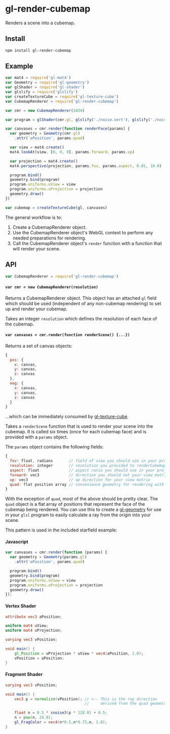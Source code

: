 # gl-render-cubemap

Renders a scene into a cubemap.

## Install

```sh
npm install gl-render-cubemap
```

## Example

```js
var mat4 = require('gl-mat4')
var Geometry = require('gl-geometry')
var glShader = require('gl-shader')
var glslify = require('glslify')
var createTextureCube = require('gl-texture-cube')
var CubemapRenderer = require('gl-render-cubemap')

var cmr = new CubemapRenderer(1024)

var program = glShader(cmr.gl, glslify('./noise.vert'), glslify('./noise.frag'))

var canvases = cmr.render(function renderFace(params) {
  var geometry = Geometry(cmr.gl)
    .attr('aPosition', params.quad)

  var view = mat4.create()
  mat4.lookAt(view, [0, 0, 0], params.forward, params.up)

  var projection = mat4.create()
  mat4.perspective(projection, params.fov, params.aspect, 0.01, 10.0)

  program.bind()
  geometry.bind(program)
  program.uniforms.uView = view
  program.uniforms.uProjection = projection
  geometry.draw()
})

var cubemap = createTextureCube(gl, canvases)
```

The general workflow is to:

1. Create a CubemapRenderer object.
2. Use the CubemapRenderer object's WebGL context to perform any needed
   preparations for rendering.
3. Call the CubemapRenderer object's `render` function with a function
   that will render your scene.

## API

```js
var CubemapRenderer = require('gl-render-cubemap')
```

#### `var cmr = new CubemapRenderer(resolution)`

Returns a CubemapRenderer object. This object has an attached `gl` field
which should be used (independent of any non-cubemap rendering) to set up
and render your cubemap.

Takes an integer `resolution` which defines the resolution of each face
of the cubemap.

#### `var canvases = cmr.render(function renderScene() {...})`

Returns a set of canvas objects:
```js
{
  pos: {
    x: canvas,
    y: canvas,
    z: canvas
  },
  neg: {
    x: canvas,
    y: canvas,
    z: canvas
  }
}
```

...which can be immediately consumed by
[gl-texture-cube](https://github.com/wwwtyro/gl-texture-cube).

Takes a `renderScene` function that is used to render your scene into the cubemap.
It is called six times (once for each cubemap face) and is provided with a `params`
object.

The `params` object contains the following fields:

```js
{
  fov: float, radians       // field of view you should use in your projection matrix
  resolution: integer       // resolution you provided to renderCubemap
  aspect: float             // aspect ratio you should use in your projection matrix
  forward: vec3             // direction you should set your view matrix to face
  up: vec3                  // up direction for your view matrix
  quad: flat position array // convenience geometry for rendering with raycasting techniques
}
```

With the exception of `quad`, most of the above should be pretty clear.
The `quad` object is a flat array of positions that represent the face
of the cubemap being rendered. You can use this to create a
[gl-geometry](https://github.com/hughsk/gl-geometry) for use in your
`glsl` program to easily calculate a ray from the origin into your
scene.

This pattern is used in the included starfield example:

#### Javascript
```js
var canvases = cmr.render(function (params) {
  var geometry = Geometry(params.gl)
    .attr('aPosition', params.quad)

  program.bind()
  geometry.bind(program)
  program.uniforms.uView = view
  program.uniforms.uProjection = projection
  geometry.draw()
});
```

#### Vertex Shader
```glsl
attribute vec3 aPosition;

uniform mat4 uView;
uniform mat4 uProjection;

varying vec3 vPosition;

void main() {
    gl_Position = uProjection * uView * vec4(aPosition, 1.0);
    vPosition = aPosition;
}
```

#### Fragment Shader
```glsl
varying vec3 vPosition;

void main() {
    vec3 p = normalize(vPosition); // <-- This is the ray direction
                                   //     derived from the quad geometry.

    float n = 0.5 * snoise3(p * 128.0) + 0.5;
    n = pow(n, 24.0);
    gl_FragColor = vec4(n*0.5,n*0.75,n, 1.0);
}
```
